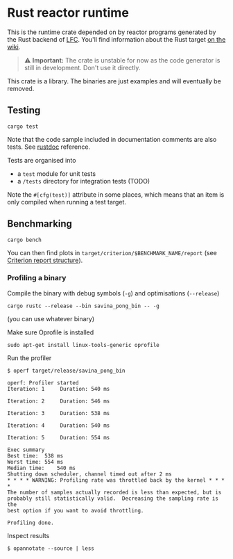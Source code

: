 # Rust reactor runtime

This is the runtime crate depended on by reactor programs
generated by the Rust backend of [LFC](https://github.com/icyphy/lingua-franca).
You'll find information about the Rust target [on the wiki](https://github.com/icyphy/lingua-franca/wiki/Writing-Reactors-in-Rust).

> :warning: **Important:** The crate is unstable for now as the code generator is still in development. Don't use it directly.

This crate is a library. The binaries are just examples and
will eventually be removed.

## Testing

```shell
cargo test
```
Note that the code sample included in documentation comments are also tests.
See [rustdoc](https://doc.rust-lang.org/rustdoc/documentation-tests.html) reference.

Tests are organised into
* a `test` module for unit tests
* a `/tests` directory for integration tests (TODO)

Note the `#[cfg(test)]` attribute in some places, which means that an item is only compiled when running a test target.

## Benchmarking

```shell
cargo bench
```
You can then find plots in `target/criterion/$BENCHMARK_NAME/report` (see [Criterion report structure](https://bheisler.github.io/criterion.rs/book/user_guide/plots_and_graphs.html)).


### Profiling a binary

Compile the binary with debug symbols (`-g`) and optimisations (`--release`)
```shell
cargo rustc --release --bin savina_pong_bin -- -g
```
(you can use whatever binary)

Make sure Oprofile is installed
```shell
sudo apt-get install linux-tools-generic oprofile
```

Run the profiler
```
$ operf target/release/savina_pong_bin

operf: Profiler started
Iteration: 1	 Duration: 540 ms

Iteration: 2	 Duration: 546 ms

Iteration: 3	 Duration: 538 ms

Iteration: 4	 Duration: 540 ms

Iteration: 5	 Duration: 554 ms

Exec summary
Best time:	538 ms
Worst time:	554 ms
Median time:	540 ms
Shutting down scheduler, channel timed out after 2 ms
* * * * WARNING: Profiling rate was throttled back by the kernel * * * *
The number of samples actually recorded is less than expected, but is
probably still statistically valid.  Decreasing the sampling rate is the
best option if you want to avoid throttling.

Profiling done.
```

Inspect results
```
$ opannotate --source | less
```
